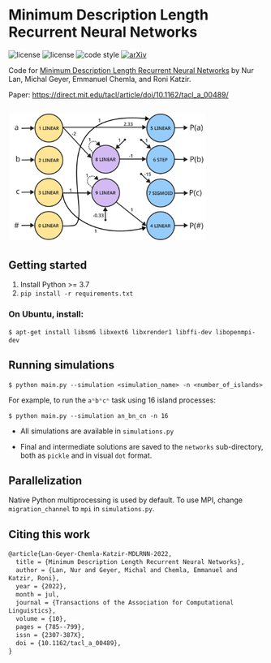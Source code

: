 # Minimum Description Length Recurrent Neural Networks

![license](https://img.shields.io/badge/python-3.7_|_3.8_|_3.9-blue)
![license](https://img.shields.io/badge/license-GNU-green)
![code style](https://img.shields.io/badge/code_style-Black-black) 
[![arXiv](https://img.shields.io/badge/arXiv-2111.00600-b31b1b.svg)](https://arxiv.org/abs/2111.00600)

Code for [Minimum Description Length Recurrent Neural Networks](https://direct.mit.edu/tacl/article/doi/10.1162/tacl_a_00489/112499/Minimum-Description-Length-Recurrent-Neural) by Nur Lan, Michal Geyer, Emmanuel Chemla, and Roni Katzir.

Paper: https://direct.mit.edu/tacl/article/doi/10.1162/tacl_a_00489/

<img src="assets/anbncn.png" width="390" style="margin: 15px 0 5px 0"> 

## Getting started
1. Install Python >= 3.7
2. `pip install -r requirements.txt`

### On Ubuntu, install:
```
$ apt-get install libsm6 libxext6 libxrender1 libffi-dev libopenmpi-dev
```

## Running simulations

```
$ python main.py --simulation <simulation_name> -n <number_of_islands>
```

For example, to run the `aⁿbⁿcⁿ` task using 16 island processes:
```
$ python main.py --simulation an_bn_cn -n 16
```

* All simulations are available in `simulations.py`

* Final and intermediate solutions are saved to the `networks` sub-directory, both as `pickle` and in visual `dot` format.


## Parallelization

Native Python multiprocessing is used by default. To use MPI, change `migration_channel` to `mpi` in `simulations.py`.

## Citing this work

```
@article{Lan-Geyer-Chemla-Katzir-MDLRNN-2022,
  title = {Minimum Description Length Recurrent Neural Networks},
  author = {Lan, Nur and Geyer, Michal and Chemla, Emmanuel and Katzir, Roni},
  year = {2022},
  month = jul,
  journal = {Transactions of the Association for Computational Linguistics},
  volume = {10},
  pages = {785--799},
  issn = {2307-387X},
  doi = {10.1162/tacl_a_00489},
}
```